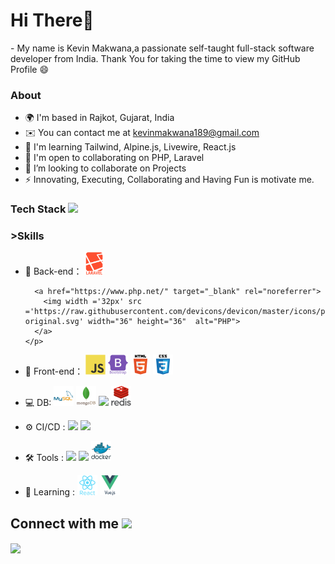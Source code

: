 Hi There👋
=============

\- My name is Kevin Makwana,a passionate self-taught full-stack software developer from India. Thank You for taking the time to view my GitHub Profile :smile:

### About

* 🌍  I'm based in Rajkot, Gujarat, India
* ✉️  You can contact me at [kevinmakwana189@gmail.com](mailto:kevinmakwana189@gmail.com)
* 🧠  I'm learning Tailwind, Alpine.js, Livewire, React.js
* 🤝  I'm open to collaborating on PHP, Laravel
* 👯 I’m looking to collaborate on Projects
* ⚡  Innovating, Executing, Collaborating and Having Fun is motivate me.

### Tech Stack <img src = "https://github.githubassets.com/images/icons/emoji/unicode/1f6e0.png" width = 32px>

### >Skills

<ul>
  <li>
    <p>
      🔭
      Back-end：
        <a href="https://laravel.com/" target="_blank" rel="noreferrer">
         <img width ='32px' src ='https://raw.githubusercontent.com/devicons/devicon/master/icons/laravel/laravel-plain-wordmark.svg' width="36" height="36"  alt="Lavarel"> 
       </a>
        
      <a href="https://www.php.net/" target="_blank" rel="noreferrer">
        <img width ='32px' src ='https://raw.githubusercontent.com/devicons/devicon/master/icons/php/php-original.svg' width="36" height="36"  alt="PHP"> 
      </a>
    </p>
  </li>
  
  <li>
    <p>
      🔭
      Front-end：  
      <img width ='32px' src ='https://raw.githubusercontent.com/devicons/devicon/master/icons/javascript/javascript-original.svg'> 
      <img width ='32px' src ='https://raw.githubusercontent.com/devicons/devicon/master/icons/bootstrap/bootstrap-plain-wordmark.svg'>
      <img width ='32px' src ='https://raw.githubusercontent.com/devicons/devicon/master/icons/html5/html5-original-wordmark.svg'>
      <img width ='32px' src ='https://raw.githubusercontent.com/devicons/devicon/master/icons/css3/css3-original-wordmark.svg'>
    </p>
  </li>

  <li>
    <p>
      <g-emoji class="g-emoji" alias="computer" fallback-src="https://github.githubassets.com/images/icons/emoji/unicode/1f4bb.png">💻</g-emoji> 
      DB: 
      <img width ='32px' src ='https://raw.githubusercontent.com/devicons/devicon/master/icons/mysql/mysql-original-wordmark.svg'>
      <img width ='32px' src ='https://raw.githubusercontent.com/devicons/devicon/master/icons/mongodb/mongodb-original-wordmark.svg'>
      <img width ='32px' src ='https://www.vectorlogo.zone/logos/graphql/graphql-icon.svg'>
      <img width ='32px' src ='https://raw.githubusercontent.com/devicons/devicon/master/icons/redis/redis-original-wordmark.svg'>
    </p>
  </li>

  <li>
    <p>
      <g-emoji class="g-emoji" alias="gear" fallback-src="https://github.githubassets.com/images/icons/emoji/unicode/2699.png">⚙️</g-emoji> 
      CI/CD : 
      <img width ='32px' src ='https://www.vectorlogo.zone/logos/git-scm/git-scm-icon.svg'> 
      <img width ='32px' src ='https://www.vectorlogo.zone/logos/circleci/circleci-icon.svg'>
    </p>
  </li>

  <li>
    <p>
      <g-emoji class="g-emoji" alias="hammer_and_wrench" fallback-src="https://github.githubassets.com/images/icons/emoji/unicode/1f6e0.png">🛠️</g-emoji>
      Tools : 
      <img width ='32px' src ='https://cdn.jsdelivr.net/gh/devicons/devicon/icons/vscode/vscode-original.svg'>
      <img width ='32px' src ='https://www.vectorlogo.zone/logos/getpostman/getpostman-icon.svg'>
      <img width ='32px' src ='https://raw.githubusercontent.com/devicons/devicon/master/icons/docker/docker-original-wordmark.svg'>
    </p>
  </li>

  <li>
    <p>
      <g-emoji class="g-emoji" alias="seedling" fallback-src="https://github.githubassets.com/images/icons/emoji/unicode/1f331.png">🌱</g-emoji> 
      Learning : 
      <img width ='32px' src ='https://raw.githubusercontent.com/devicons/devicon/master/icons/react/react-original-wordmark.svg'> 
      <img width ='32px' src ='https://raw.githubusercontent.com/devicons/devicon/master/icons/vuejs/vuejs-original-wordmark.svg'>
    </p>
  </li>
</ul>

<h2> Connect with me <img src='https://raw.githubusercontent.com/ShahriarShafin/ShahriarShafin/main/Assets/handshake.gif' width="100px"> </h2>
<a href = 'https://www.linkedin.com/in/kevin-makwana-986b03a8/'> 
  <img width = '32px' align= 'center' src="https://raw.githubusercontent.com/rahulbanerjee26/githubAboutMeGenerator/main/icons/linked-in-alt.svg"/>
</a>
